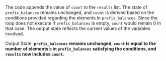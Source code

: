 The code appends the value of `count` to the `results` list. The state of `prefix_balances` remains unchanged, and `count` is derived based on the conditions provided regarding the elements in `prefix_balances`. Since the loop does not execute if `prefix_balances` is empty, `count` would remain 0 in that case. The output state reflects the current values of the variables involved.

Output State: **`prefix_balances` remains unchanged, `count` is equal to the number of elements `b` in `prefix_balances` satisfying the conditions, and `results` now includes `count`.**